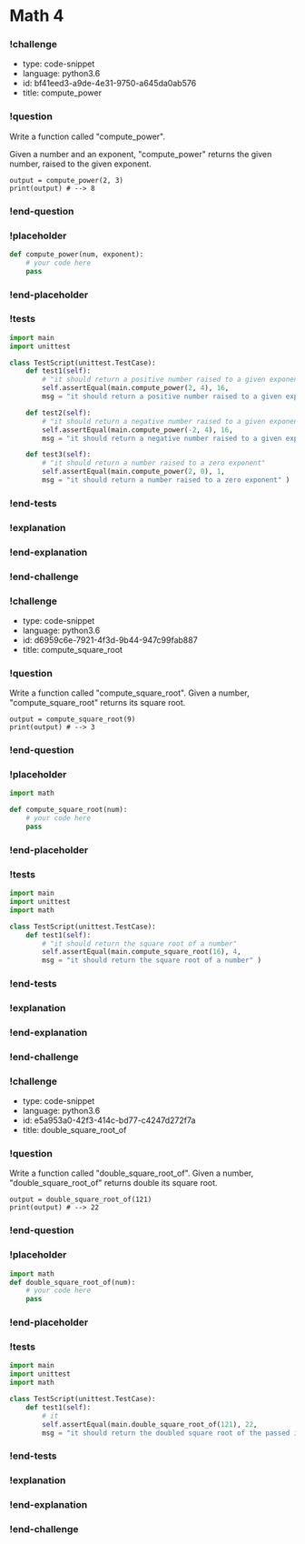 # Math 4

### !challenge

* type: code-snippet
* language: python3.6
* id: bf41eed3-a9de-4e31-9750-a645da0ab576
* title: compute_power

### !question

Write a function called "compute_power".

Given a number and an exponent, "compute_power" returns the given number, raised to the given exponent.

```
output = compute_power(2, 3)
print(output) # --> 8
```

### !end-question

### !placeholder

```python
def compute_power(num, exponent):
    # your code here
    pass


```

### !end-placeholder

### !tests

```python
import main
import unittest

class TestScript(unittest.TestCase):
    def test1(self):
        # "it should return a positive number raised to a given exponent"
        self.assertEqual(main.compute_power(2, 4), 16,
        msg = "it should return a positive number raised to a given exponent" )

    def test2(self):
        # "it should return a negative number raised to a given exponent"
        self.assertEqual(main.compute_power(-2, 4), 16,
        msg = "it should return a negative number raised to a given exponent" )

    def test3(self):
        # "it should return a number raised to a zero exponent"
        self.assertEqual(main.compute_power(2, 0), 1,
        msg = "it should return a number raised to a zero exponent" )

```

### !end-tests

### !explanation

### !end-explanation

### !end-challenge

### !challenge

* type: code-snippet
* language: python3.6
* id: d6959c6e-7921-4f3d-9b44-947c99fab887
* title: compute_square_root

### !question

Write a function called "compute_square_root".
Given a number, "compute_square_root" returns its square root.

```
output = compute_square_root(9)
print(output) # --> 3
```

### !end-question

### !placeholder

```python
import math

def compute_square_root(num):
    # your code here
    pass

```

### !end-placeholder

### !tests

```python
import main
import unittest
import math

class TestScript(unittest.TestCase):
    def test1(self):
        # "it should return the square root of a number"
        self.assertEqual(main.compute_square_root(16), 4,
        msg = "it should return the square root of a number" )

```

### !end-tests

### !explanation

### !end-explanation

### !end-challenge

### !challenge

* type: code-snippet
* language: python3.6
* id: e5a953a0-42f3-414c-bd77-c4247d272f7a
* title: double_square_root_of

### !question

Write a function called "double_square_root_of".
Given a number, "double_square_root_of" returns double its square root.

```
output = double_square_root_of(121)
print(output) # --> 22
```

### !end-question

### !placeholder

```python
import math
def double_square_root_of(num):
    # your code here
    pass


```

### !end-placeholder

### !tests

```python
import main
import unittest
import math

class TestScript(unittest.TestCase):
    def test1(self):
        # it
        self.assertEqual(main.double_square_root_of(121), 22,
        msg = "it should return the doubled square root of the passed in number" )


```


### !end-tests

### !explanation

### !end-explanation

### !end-challenge
